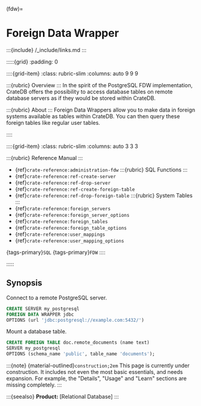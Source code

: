 (fdw)=
# Foreign Data Wrapper

:::{include} /_include/links.md
:::

:::::{grid}
:padding: 0

::::{grid-item}
:class: rubric-slim
:columns: auto 9 9 9

:::{rubric} Overview
:::
In the spirit of the PostgreSQL FDW implementation, CrateDB offers the
possibility to access database tables on remote database servers as if
they would be stored within CrateDB.

:::{rubric} About
:::
Foreign Data Wrappers allow you to make data in
foreign systems available as tables within CrateDB. You can then query
these foreign tables like regular user tables.

::::

::::{grid-item}
:class: rubric-slim
:columns: auto 3 3 3

:::{rubric} Reference Manual
:::
- {ref}`crate-reference:administration-fdw`
:::{rubric} SQL Functions
:::
- {ref}`crate-reference:ref-create-server`
- {ref}`crate-reference:ref-drop-server`
- {ref}`crate-reference:ref-create-foreign-table`
- {ref}`crate-reference:ref-drop-foreign-table`
:::{rubric} System Tables
:::
- {ref}`crate-reference:foreign_servers`
- {ref}`crate-reference:foreign_server_options`
- {ref}`crate-reference:foreign_tables`
- {ref}`crate-reference:foreign_table_options`
- {ref}`crate-reference:user_mappings`
- {ref}`crate-reference:user_mapping_options`

{tags-primary}`SQL`
{tags-primary}`FDW`
::::

:::::


## Synopsis
Connect to a remote PostgreSQL server.
```sql
CREATE SERVER my_postgresql
FOREIGN DATA WRAPPER jdbc
OPTIONS (url 'jdbc:postgresql://example.com:5432/')
```
Mount a database table.
```sql
CREATE FOREIGN TABLE doc.remote_documents (name text)
SERVER my_postgresql
OPTIONS (schema_name 'public', table_name 'documents');
```


:::{note}
{material-outlined}`construction;2em` This page is currently under construction.
It includes not even the most basic essentials, and needs expansion. For example,
the "Details", "Usage" and "Learn" sections are missing completely.
:::



:::{seealso}
**Product:**
[Relational Database]
:::
